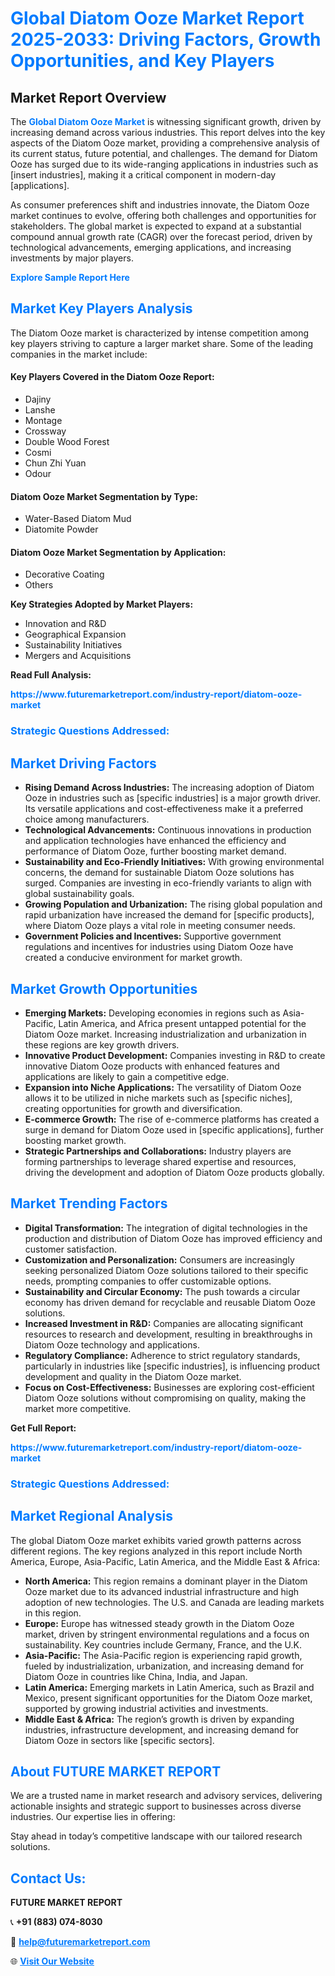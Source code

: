 <h1 style="color: #007BFF;">Global Diatom Ooze Market Report 2025-2033: Driving Factors, Growth Opportunities, and Key Players</h1>

<section id="overview">
<h2>Market Report Overview</h2>
<p>The <a href="https://www.futuremarketreport.com/industry-report/diatom-ooze-market" style="color: #007BFF; text-decoration: none;"><strong>Global Diatom Ooze Market</strong></a> is witnessing significant growth, driven by increasing demand across various industries. This report delves into the key aspects of the Diatom Ooze market, providing a comprehensive analysis of its current status, future potential, and challenges. The demand for Diatom Ooze has surged due to its wide-ranging applications in industries such as [insert industries], making it a critical component in modern-day [applications].</p>
<p>As consumer preferences shift and industries innovate, the Diatom Ooze market continues to evolve, offering both challenges and opportunities for stakeholders. The global market is expected to expand at a substantial compound annual growth rate (CAGR) over the forecast period, driven by technological advancements, emerging applications, and increasing investments by major players.</p>
</section>

<section id="overview">
<p><a href="https://www.futuremarketreport.com/request-sample/reportId=88123" style="color: #007BFF; text-decoration: none;"><strong>Explore Sample Report Here</strong></a></p>
</section>

<section id="key-players">
<h2 style="color: #007BFF;">Market Key Players Analysis</h2>
<p>The Diatom Ooze market is characterized by intense competition among key players striving to capture a larger market share. Some of the leading companies in the market include:</p>
<h4>Key Players Covered in the Diatom Ooze Report:</h4>
<ul><li>Dajiny</li><li>Lanshe</li><li>Montage</li><li>Crossway</li><li>Double Wood Forest</li><li>Cosmi</li><li>Chun Zhi Yuan</li><li>Odour</li></ul>
<h4>Diatom Ooze Market Segmentation by Type:</h4>
<ul><li>Water-Based Diatom Mud</li><li>Diatomite Powder</li></ul>

<h4>Diatom Ooze Market Segmentation by Application:</h4>
<ul><li>Decorative Coating</li><li>Others</li></ul>
<p><strong>Key Strategies Adopted by Market Players:</strong></p>
<ul>
<li>Innovation and R&D</li>
<li>Geographical Expansion</li>
<li>Sustainability Initiatives</li>
<li>Mergers and Acquisitions</li>
</ul>
</section>

<section>
<p><strong>Read Full Analysis: </strong></p><a href="https://www.futuremarketreport.com/industry-report/diatom-ooze-market" style="color: #007BFF; text-decoration: none;"><strong>https://www.futuremarketreport.com/industry-report/diatom-ooze-market</strong></a>
<h3 style="color: #007BFF;">Strategic Questions Addressed:</h3>
</section>

<section id="driving-factors">
<h2 style="color: #007BFF;">Market Driving Factors</h2>
<ul>
<li><strong>Rising Demand Across Industries:</strong> The increasing adoption of Diatom Ooze in industries such as [specific industries] is a major growth driver. Its versatile applications and cost-effectiveness make it a preferred choice among manufacturers.</li>
<li><strong>Technological Advancements:</strong> Continuous innovations in production and application technologies have enhanced the efficiency and performance of Diatom Ooze, further boosting market demand.</li>
<li><strong>Sustainability and Eco-Friendly Initiatives:</strong> With growing environmental concerns, the demand for sustainable Diatom Ooze solutions has surged. Companies are investing in eco-friendly variants to align with global sustainability goals.</li>
<li><strong>Growing Population and Urbanization:</strong> The rising global population and rapid urbanization have increased the demand for [specific products], where Diatom Ooze plays a vital role in meeting consumer needs.</li>
<li><strong>Government Policies and Incentives:</strong> Supportive government regulations and incentives for industries using Diatom Ooze have created a conducive environment for market growth.</li>
</ul>
</section>

<section id="growth-opportunities">
<h2 style="color: #007BFF;">Market Growth Opportunities</h2>
<ul>
<li><strong>Emerging Markets:</strong> Developing economies in regions such as Asia-Pacific, Latin America, and Africa present untapped potential for the Diatom Ooze market. Increasing industrialization and urbanization in these regions are key growth drivers.</li>
<li><strong>Innovative Product Development:</strong> Companies investing in R&D to create innovative Diatom Ooze products with enhanced features and applications are likely to gain a competitive edge.</li>
<li><strong>Expansion into Niche Applications:</strong> The versatility of Diatom Ooze allows it to be utilized in niche markets such as [specific niches], creating opportunities for growth and diversification.</li>
<li><strong>E-commerce Growth:</strong> The rise of e-commerce platforms has created a surge in demand for Diatom Ooze used in [specific applications], further boosting market growth.</li>
<li><strong>Strategic Partnerships and Collaborations:</strong> Industry players are forming partnerships to leverage shared expertise and resources, driving the development and adoption of Diatom Ooze products globally.</li>
</ul>
</section>

<section id="trending-factors">
<h2 style="color: #007BFF;">Market Trending Factors</h2>
<ul>
<li><strong>Digital Transformation:</strong> The integration of digital technologies in the production and distribution of Diatom Ooze has improved efficiency and customer satisfaction.</li>
<li><strong>Customization and Personalization:</strong> Consumers are increasingly seeking personalized Diatom Ooze solutions tailored to their specific needs, prompting companies to offer customizable options.</li>
<li><strong>Sustainability and Circular Economy:</strong> The push towards a circular economy has driven demand for recyclable and reusable Diatom Ooze solutions.</li>
<li><strong>Increased Investment in R&D:</strong> Companies are allocating significant resources to research and development, resulting in breakthroughs in Diatom Ooze technology and applications.</li>
<li><strong>Regulatory Compliance:</strong> Adherence to strict regulatory standards, particularly in industries like [specific industries], is influencing product development and quality in the Diatom Ooze market.</li>
<li><strong>Focus on Cost-Effectiveness:</strong> Businesses are exploring cost-efficient Diatom Ooze solutions without compromising on quality, making the market more competitive.</li>
</ul>
</section>

<section>
<p><strong>Get Full Report: </strong></p><a href="https://www.futuremarketreport.com/industry-report/diatom-ooze-market" style="color: #007BFF; text-decoration: none;"><strong>https://www.futuremarketreport.com/industry-report/diatom-ooze-market</strong></a>
<h3 style="color: #007BFF;">Strategic Questions Addressed:</h3>
</section>


<section id="regional-analysis">
<h2 style="color: #007BFF;">Market Regional Analysis</h2>
<p>The global Diatom Ooze market exhibits varied growth patterns across different regions. The key regions analyzed in this report include North America, Europe, Asia-Pacific, Latin America, and the Middle East & Africa:</p>
<ul>
<li><strong>North America:</strong> This region remains a dominant player in the Diatom Ooze market due to its advanced industrial infrastructure and high adoption of new technologies. The U.S. and Canada are leading markets in this region.</li>
<li><strong>Europe:</strong> Europe has witnessed steady growth in the Diatom Ooze market, driven by stringent environmental regulations and a focus on sustainability. Key countries include Germany, France, and the U.K.</li>
<li><strong>Asia-Pacific:</strong> The Asia-Pacific region is experiencing rapid growth, fueled by industrialization, urbanization, and increasing demand for Diatom Ooze in countries like China, India, and Japan.</li>
<li><strong>Latin America:</strong> Emerging markets in Latin America, such as Brazil and Mexico, present significant opportunities for the Diatom Ooze market, supported by growing industrial activities and investments.</li>
<li><strong>Middle East & Africa:</strong> The region’s growth is driven by expanding industries, infrastructure development, and increasing demand for Diatom Ooze in sectors like [specific sectors].</li>
</ul>
</section>

<footer>
<h2 style="color: #007BFF;">About FUTURE MARKET REPORT</h2>
<p>We are a trusted name in market research and advisory services, delivering actionable insights and strategic support to businesses across diverse industries. Our expertise lies in offering:</p>

<p>Stay ahead in today’s competitive landscape with our tailored research solutions.</p>

<h2 style="color: #007BFF;">Contact Us:</h2>
<p><strong>FUTURE MARKET REPORT</strong></p>
<p>📞 <strong>+91 (883) 074-8030</strong></p>
<p>📧 <strong><a href="mailto:help@futuremarketreport.com" style="color: #007BFF;">help@futuremarketreport.com</a></strong></p>
<p>🌐 <strong><a href="https://www.futuremarketreport.com/" style="color: #007BFF;">Visit Our Website</a></strong></p>
</footer>